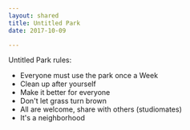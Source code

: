 ```yaml
---
layout: shared
title: Untitled Park
date: 2017-10-09

---
```


Untitled Park rules:

* Everyone must use the park once a Week
* Clean up after yourself
* Make it better for everyone
* Don't let grass turn brown
* All are welcome, share with others (studiomates)
* It's a neighborhood
